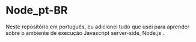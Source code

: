 # Node_pt-BR
Neste repositório em português, eu adicionei tudo que usei para aprender sobre o ambiente de execução Javascript server-side, Node.js .
